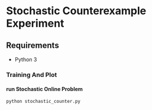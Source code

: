 #  Stochastic Counterexample Experiment

## Requirements

* Python 3


### Training And Plot

#### run Stochastic Online Problem
```shell
python stochastic_counter.py
```
